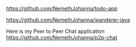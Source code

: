 https://github.com/NemethJohanna/todo-app

https://github.com/NemethJohanna/wanderer-java

Here is my Peer to Peer Chat application
https://github.com/NemethJohanna/p2p-chat
